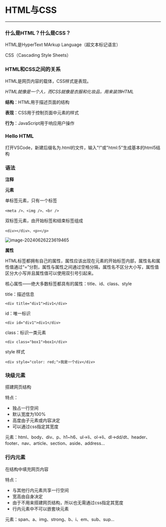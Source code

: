 # HTML与CSS

---

### 什么是HTML？什么是CSS？

HTML是HyperText MArkup Language（超文本标记语言）

CSS（Cascading Style Sheets）

### HTML和CSS之间的关系

HTML是网页内容的载体，CSS样式是表现。

*HTML就像是一个人，而CSS就像是衣服和化妆品，用来装饰HTML*

**结构**：HTML用于描述页面的结构

**表现**：CSS用于控制页面中元素的样式

**行为**：JavaScript用于响应用户操作

### Hello HTML

打开VSCode，新建后缀名为.html的文件，输⼊"!"或"html:5"生成基本的html5结构

### 语法

**注释**

<!-- 注释内容 -->

**元素**

单标签元素，只有一个标签

``<meta />、<img />、<br />``

双标签元素，由开始标签和结束标签组成

``<div></div>、<p></p>``

![image-20240626223619465](C:\Users\Admin\AppData\Roaming\Typora\typora-user-images\image-20240626223619465.png)

**属性**

HTML标签都拥有自己的属性，属性应该出现在元素的开始标签内部，属性名和属性值通过“=”分割，属性与属性之间通过空格分隔，属性名不区分大小写，属性值区分大小写并且属性值可以使用双引号引起来。

核心属性——绝大多数标签都具有的属性：title、id、class、style

title：描述信息

``<div title="div1">div1</div>``

id：唯一标识

``<div id="div1">div1</div>``

class：标识一类元素

``<div class="box1">box1</div>``

style 样式

``<div style="color: red;">我是⼀个div</div>``

### 块级元素

搭建网页结构

特点：

- 独占一行空间
- 默认宽度为100%
- 高度由子元素或内容决定
- 可以通过css指定其宽度

元素：html、body、div、p、h1~h6、ul->li、ol->li、dl->dd/dt、header、footer、nav、article、section、aside、address...

### 行内元素

在结构中填充网页内容

特点：

- 与其他行内元素共享一行空间
- 宽高由自身决定
- 由于不用来搭建网页结构，所以也无需通过css指定其宽度
- 行内元素中不可以嵌套块元素

元素：span、a、img、strong、b、i、em、sub、sup...